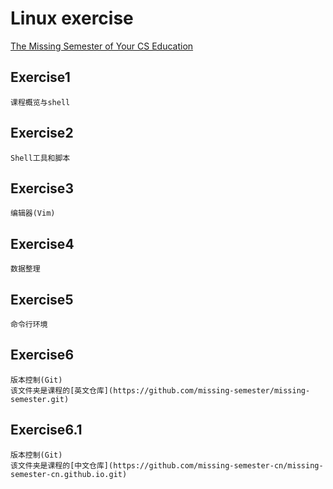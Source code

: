 # Linux exercise
[The Missing Semester of Your CS Education](https://missing-semester-cn.github.io/)
## Exercise1
    课程概览与shell
## Exercise2
    Shell工具和脚本
## Exercise3
    编辑器(Vim)
## Exercise4
    数据整理
## Exercise5
    命令行环境
## Exercise6
    版本控制(Git)
    该文件夹是课程的[英文仓库](https://github.com/missing-semester/missing-semester.git)
## Exercise6.1
    版本控制(Git)
    该文件夹是课程的[中文仓库](https://github.com/missing-semester-cn/missing-semester-cn.github.io.git)
